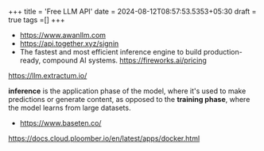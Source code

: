 +++
title = 'Free LLM API'
date = 2024-08-12T08:57:53.5353+05:30
draft = true
tags =[]
+++ 

- https://www.awanllm.com
- https://api.together.xyz/signin
- The fastest and most efficient inference engine to build production-ready, compound AI systems. https://fireworks.ai/pricing

https://llm.extractum.io/

**inference** is the application phase of the model, where it's used to make predictions or generate content, as opposed to the **training phase**, where the model learns from large datasets.


- https://www.baseten.co/



https://docs.cloud.ploomber.io/en/latest/apps/docker.html